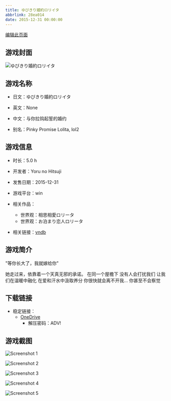 ```yaml
---
title: ゆびきり婚約ロリイタ
abbrlink: 28ea014
date: 2015-12-31 00:00:00
---
```

[编辑此页面](https://github.com/ACG-3/ADV3-source/blob/main/source/_posts/games/%E3%82%86%E3%81%B3%E3%81%8D%E3%82%8A%E5%A9%9A%E7%B4%84%E3%83%AD%E3%83%AA%E3%82%A4%E3%82%BF.md)

## 游戏封面

![ゆびきり婚約ロリイタ](https://pan.timero.xyz/onedrive/img_lib_001/%E3%82%86%E3%81%B3%E3%81%8D%E3%82%8A%E5%A9%9A%E7%B4%84%E3%83%AD%E3%83%AA%E3%82%A4%E3%82%BF_cover.avif)


## 游戏名称

- 日文：ゆびきり婚約ロリイタ
- 英文：None
- 中文：与你拉钩起誓的婚约

- 别名：Pinky Promise Lolita, lol2


## 游戏信息

- 时长：5.0 h
- 开发者：Yoru no Hitsuji
- 发售日期：2015-12-31
- 游戏平台：win
- 相关作品：
   - 世界观：相思相愛ロリータ
   - 世界观：お泊まり恋人ロリータ

- 相关链接：[vndb](https://vndb.org/v18874)


## 游戏简介

"等你长大了，我就嫁给你"

她走过来，依靠着一个天真无邪的承诺。
在同一个屋檐下 没有人会打扰我们
让我们在温暖中融化 在爱和汗水中汲取养分
你很快就会离不开我...
你甚至不会察觉


## 下载链接

- 稳定链接：
    - [OneDrive](https://pan.timero.xyz/onedrive/adv_lib_001/%E3%82%86%E3%81%B3%E3%81%8D%E3%82%8A%E5%A9%9A%E7%B4%84%E3%83%AD%E3%83%AA%E3%82%A4%E3%82%BF)
        - 解压密码：ADV!



## 游戏截图


![Screenshot 1](https://pan.timero.xyz/onedrive/img_lib_001/%E3%82%86%E3%81%B3%E3%81%8D%E3%82%8A%E5%A9%9A%E7%B4%84%E3%83%AD%E3%83%AA%E3%82%A4%E3%82%BF_Screenshot_1.avif)

![Screenshot 2](https://pan.timero.xyz/onedrive/img_lib_001/%E3%82%86%E3%81%B3%E3%81%8D%E3%82%8A%E5%A9%9A%E7%B4%84%E3%83%AD%E3%83%AA%E3%82%A4%E3%82%BF_Screenshot_2.avif)

![Screenshot 3](https://pan.timero.xyz/onedrive/img_lib_001/%E3%82%86%E3%81%B3%E3%81%8D%E3%82%8A%E5%A9%9A%E7%B4%84%E3%83%AD%E3%83%AA%E3%82%A4%E3%82%BF_Screenshot_3.avif)

![Screenshot 4](https://pan.timero.xyz/onedrive/img_lib_001/%E3%82%86%E3%81%B3%E3%81%8D%E3%82%8A%E5%A9%9A%E7%B4%84%E3%83%AD%E3%83%AA%E3%82%A4%E3%82%BF_Screenshot_4.avif)

![Screenshot 5](https://pan.timero.xyz/onedrive/img_lib_001/%E3%82%86%E3%81%B3%E3%81%8D%E3%82%8A%E5%A9%9A%E7%B4%84%E3%83%AD%E3%83%AA%E3%82%A4%E3%82%BF_Screenshot_5.avif)

